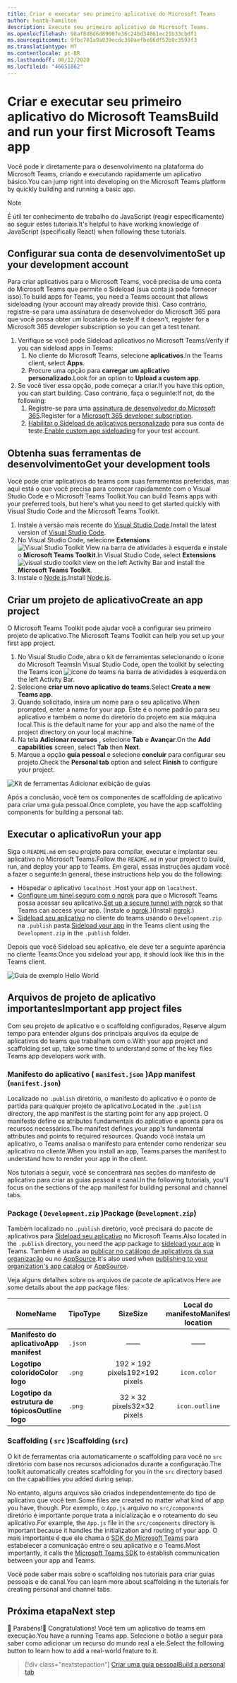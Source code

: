 ```yaml
---
title: Criar e executar seu primeiro aplicativo do Microsoft Teams
author: heath-hamilton
description: Execute seu primeiro aplicativo do Microsoft Teams.
ms.openlocfilehash: 98af8d8d6d89007e36c24bd34661ec21b33cbdf1
ms.sourcegitcommit: 9fbc701a9a039ecdc360aefbe86df52b9c3593f3
ms.translationtype: MT
ms.contentlocale: pt-BR
ms.lasthandoff: 08/12/2020
ms.locfileid: "46651862"
---
```

# <a name="build-and-run-your-first-microsoft-teams-app"></a><span data-ttu-id="51b33-103">Criar e executar seu primeiro aplicativo do Microsoft Teams</span><span class="sxs-lookup"><span data-stu-id="51b33-103">Build and run your first Microsoft Teams app</span></span>

<span data-ttu-id="51b33-104">Você pode ir diretamente para o desenvolvimento na plataforma do Microsoft Teams, criando e executando rapidamente um aplicativo básico.</span><span class="sxs-lookup"><span data-stu-id="51b33-104">You can jump right into developing on the Microsoft Teams platform by quickly building and running a basic app.</span></span>

> [!NOTE]
> <span data-ttu-id="51b33-105">É útil ter conhecimento de trabalho do JavaScript (reagir especificamente) ao seguir estes tutoriais.</span><span class="sxs-lookup"><span data-stu-id="51b33-105">It's helpful to have working knowledge of JavaScript (specifically React) when following these tutorials.</span></span>

## <a name="set-up-your-development-account"></a><span data-ttu-id="51b33-106">Configurar sua conta de desenvolvimento</span><span class="sxs-lookup"><span data-stu-id="51b33-106">Set up your development account</span></span>

<span data-ttu-id="51b33-107">Para criar aplicativos para o Microsoft Teams, você precisa de uma conta do Microsoft Teams que permite o Sideload (sua conta já pode fornecer isso).</span><span class="sxs-lookup"><span data-stu-id="51b33-107">To build apps for Teams, you need a Teams account that allows sideloading (your account may already provide this).</span></span> <span data-ttu-id="51b33-108">Caso contrário, registre-se para uma assinatura de desenvolvedor do Microsoft 365 para que você possa obter um locatário de teste.</span><span class="sxs-lookup"><span data-stu-id="51b33-108">If it doesn't, register for a Microsoft 365 developer subscription so you can get a test tenant.</span></span>

1. <span data-ttu-id="51b33-109">Verifique se você pode Sideload aplicativos no Microsoft Teams:</span><span class="sxs-lookup"><span data-stu-id="51b33-109">Verify if you can sideload apps in Teams:</span></span>
    1. <span data-ttu-id="51b33-110">No cliente do Microsoft Teams, selecione **aplicativos**.</span><span class="sxs-lookup"><span data-stu-id="51b33-110">In the Teams client, select **Apps**.</span></span>
    1. <span data-ttu-id="51b33-111">Procure uma opção para **carregar um aplicativo personalizado**.</span><span class="sxs-lookup"><span data-stu-id="51b33-111">Look for an option to **Upload a custom app**.</span></span>
1. <span data-ttu-id="51b33-112">Se você tiver essa opção, pode começar a criar.</span><span class="sxs-lookup"><span data-stu-id="51b33-112">If you have this option, you can start building.</span></span> <span data-ttu-id="51b33-113">Caso contrário, faça o seguinte:</span><span class="sxs-lookup"><span data-stu-id="51b33-113">If not, do the following:</span></span>
    1. <span data-ttu-id="51b33-114">Registre-se para uma [assinatura de desenvolvedor do Microsoft 365](../doc-links/prepare-your-o365-tenant.md).</span><span class="sxs-lookup"><span data-stu-id="51b33-114">Register for a [Microsoft 365 developer subscription](../doc-links/prepare-your-o365-tenant.md).</span></span>
    1. <span data-ttu-id="51b33-115">[Habilitar o Sideload de aplicativos personalizado](../doc-links/prepare-your-o365-tenant.md#enable-custom-teams-apps-and-turn-on-custom-app-uploading) para sua conta de teste.</span><span class="sxs-lookup"><span data-stu-id="51b33-115">[Enable custom app sideloading](../doc-links/prepare-your-o365-tenant.md#enable-custom-teams-apps-and-turn-on-custom-app-uploading) for your test account.</span></span>

## <a name="get-your-development-tools"></a><span data-ttu-id="51b33-116">Obtenha suas ferramentas de desenvolvimento</span><span class="sxs-lookup"><span data-stu-id="51b33-116">Get your development tools</span></span>

<span data-ttu-id="51b33-117">Você pode criar aplicativos do teams com suas ferramentas preferidas, mas aqui está o que você precisa para começar rapidamente com o Visual Studio Code e o Microsoft Teams Toolkit.</span><span class="sxs-lookup"><span data-stu-id="51b33-117">You can build Teams apps with your preferred tools, but here's what you need to get started quickly with Visual Studio Code and the Microsoft Teams Toolkit.</span></span>

1. <span data-ttu-id="51b33-118">Instale a versão mais recente do [Visual Studio Code](https://code.visualstudio.com/download).</span><span class="sxs-lookup"><span data-stu-id="51b33-118">Install the latest version of [Visual Studio Code](https://code.visualstudio.com/download).</span></span>
1. <span data-ttu-id="51b33-119">No Visual Studio Code, selecione **Extensions** ![ Visual Studio Toolkit View ](../doc-links/images/vs-code-extensions.png) na barra de atividades à esquerda e instale o **Microsoft Teams Toolkit**.</span><span class="sxs-lookup"><span data-stu-id="51b33-119">In Visual Studio Code, select **Extensions** ![visual studio toolkit view](../doc-links/images/vs-code-extensions.png) on the left Activity Bar and install the **Microsoft Teams Toolkit**.</span></span>
1. <span data-ttu-id="51b33-120">Instale o [Node.js](https://nodejs.org/en/).</span><span class="sxs-lookup"><span data-stu-id="51b33-120">Install [Node.js](https://nodejs.org/en/).</span></span>

## <a name="create-an-app-project"></a><span data-ttu-id="51b33-121">Criar um projeto de aplicativo</span><span class="sxs-lookup"><span data-stu-id="51b33-121">Create an app project</span></span>

<span data-ttu-id="51b33-122">O Microsoft Teams Toolkit pode ajudar você a configurar seu primeiro projeto de aplicativo.</span><span class="sxs-lookup"><span data-stu-id="51b33-122">The Microsoft Teams Toolkit can help you set up your first app project.</span></span>

1. <span data-ttu-id="51b33-123">No Visual Studio Code, abra o kit de ferramentas selecionando o ícone do Microsoft Teams</span><span class="sxs-lookup"><span data-stu-id="51b33-123">In Visual Studio Code, open the toolkit by selecting the Teams icon</span></span> ![ícone do teams](../doc-links/images/favicon-16x16.png) <span data-ttu-id="51b33-125">na barra de atividades à esquerda.</span><span class="sxs-lookup"><span data-stu-id="51b33-125">on the left Activity Bar.</span></span>
1. <span data-ttu-id="51b33-126">Selecione **criar um novo aplicativo do teams**.</span><span class="sxs-lookup"><span data-stu-id="51b33-126">Select **Create a new Teams app**.</span></span>
1. <span data-ttu-id="51b33-127">Quando solicitado, insira um nome para o seu aplicativo.</span><span class="sxs-lookup"><span data-stu-id="51b33-127">When prompted, enter a name for your app.</span></span> <span data-ttu-id="51b33-128">Este é o nome padrão para seu aplicativo e também o nome do diretório do projeto em sua máquina local.</span><span class="sxs-lookup"><span data-stu-id="51b33-128">This is the default name for your app and also the name of the project directory on your local machine.</span></span>
1. <span data-ttu-id="51b33-129">Na tela **Adicionar recursos** , selecione **Tab** e **Avançar**.</span><span class="sxs-lookup"><span data-stu-id="51b33-129">On the **Add capabilities** screen, select **Tab** then **Next**.</span></span>
1. <span data-ttu-id="51b33-130">Marque a opção **guia pessoal** e selecione **concluir** para configurar seu projeto.</span><span class="sxs-lookup"><span data-stu-id="51b33-130">Check the **Personal tab** option and select **Finish** to configure your project.</span></span>

![Kit de ferramentas Adicionar exibição de guias](../doc-links/images/toolkit-add-tabs.PNG)

<span data-ttu-id="51b33-132">Após a conclusão, você tem os componentes de scaffolding de aplicativo para criar uma guia pessoal.</span><span class="sxs-lookup"><span data-stu-id="51b33-132">Once complete, you have the app scaffolding components for building a personal tab.</span></span>

## <a name="run-your-app"></a><span data-ttu-id="51b33-133">Executar o aplicativo</span><span class="sxs-lookup"><span data-stu-id="51b33-133">Run your app</span></span>

<span data-ttu-id="51b33-134">Siga o `README.md` em seu projeto para compilar, executar e implantar seu aplicativo no Microsoft Teams.</span><span class="sxs-lookup"><span data-stu-id="51b33-134">Follow the `README.md` in your project to build, run, and deploy your app to Teams.</span></span> <span data-ttu-id="51b33-135">Em geral, essas instruções ajudam você a fazer o seguinte:</span><span class="sxs-lookup"><span data-stu-id="51b33-135">In general, these instructions help you do the following:</span></span>

* <span data-ttu-id="51b33-136">Hospedar o aplicativo `localhost` .</span><span class="sxs-lookup"><span data-stu-id="51b33-136">Host your app on `localhost`.</span></span>
* <span data-ttu-id="51b33-137">[Configure um túnel seguro com o ngrok](../doc-links/debug.md#locally-hosted) para que o Microsoft Teams possa acessar seu aplicativo.</span><span class="sxs-lookup"><span data-stu-id="51b33-137">[Set up a secure tunnel with ngrok](../doc-links/debug.md#locally-hosted) so that Teams can access your app.</span></span> <span data-ttu-id="51b33-138">(Instale o [ngrok](https://ngrok.com/download).)</span><span class="sxs-lookup"><span data-stu-id="51b33-138">(Install [ngrok](https://ngrok.com/download).)</span></span>
* <span data-ttu-id="51b33-139">[Sideload seu aplicativo](../doc-links/apps-upload.md) no cliente do teams usando o `Development.zip` na `.publish` pasta.</span><span class="sxs-lookup"><span data-stu-id="51b33-139">[Sideload your app](../doc-links/apps-upload.md) in the Teams client using the `Development.zip` in the `.publish` folder.</span></span>

<span data-ttu-id="51b33-140">Depois que você Sideload seu aplicativo, ele deve ter a seguinte aparência no cliente Teams.</span><span class="sxs-lookup"><span data-stu-id="51b33-140">Once you sideload your app, it should look like this in the Teams client.</span></span>

![Guia de exemplo Hello World](../doc-links/images/tab-running.png)

## <a name="important-app-project-files"></a><span data-ttu-id="51b33-142">Arquivos de projeto de aplicativo importantes</span><span class="sxs-lookup"><span data-stu-id="51b33-142">Important app project files</span></span>

<span data-ttu-id="51b33-143">Com seu projeto de aplicativo e o scaffolding configurados, Reserve algum tempo para entender alguns dos principais arquivos da equipe de aplicativos do teams que trabalham com o.</span><span class="sxs-lookup"><span data-stu-id="51b33-143">With your app project and scaffolding set up, take some time to understand some of the key files Teams app developers work with.</span></span>

### <a name="app-manifest-manifestjson"></a><span data-ttu-id="51b33-144">Manifesto do aplicativo ( `manifest.json` )</span><span class="sxs-lookup"><span data-stu-id="51b33-144">App manifest (`manifest.json`)</span></span>

<span data-ttu-id="51b33-145">Localizado no `.publish` diretório, o manifesto do aplicativo é o ponto de partida para qualquer projeto de aplicativo.</span><span class="sxs-lookup"><span data-stu-id="51b33-145">Located in the `.publish` directory, the app manifest is the starting point for any app project.</span></span> <span data-ttu-id="51b33-146">O manifesto define os atributos fundamentais do aplicativo e aponta para os recursos necessários.</span><span class="sxs-lookup"><span data-stu-id="51b33-146">The manifest defines your app's fundamental attributes and points to required resources.</span></span> <span data-ttu-id="51b33-147">Quando você instala um aplicativo, o Teams analisa o manifesto para entender como renderizar seu aplicativo no cliente.</span><span class="sxs-lookup"><span data-stu-id="51b33-147">When you install an app, Teams parses the manifest to understand how to render your app in the client.</span></span>

<span data-ttu-id="51b33-148">Nos tutoriais a seguir, você se concentrará nas seções do manifesto de aplicativo para criar as guias pessoal e canal.</span><span class="sxs-lookup"><span data-stu-id="51b33-148">In the following tutorials, you'll focus on the sections of the app manifest for building personal and channel tabs.</span></span>

### <a name="package-developmentzip"></a><span data-ttu-id="51b33-149">Package ( `Development.zip` )</span><span class="sxs-lookup"><span data-stu-id="51b33-149">Package (`Development.zip`)</span></span>

<span data-ttu-id="51b33-150">Também localizado no `.publish` diretório, você precisará do pacote de aplicativos para [Sideload seu aplicativo](../../overview.md#how-can-you-share-your-teams-app) no Microsoft Teams.</span><span class="sxs-lookup"><span data-stu-id="51b33-150">Also located in the `.publish` directory, you need the app package to [sideload your app](../../overview.md#how-can-you-share-your-teams-app) in Teams.</span></span> <span data-ttu-id="51b33-151">Também é usada ao [publicar no catálogo de aplicativos da sua organização](../../overview.md#how-can-you-share-your-teams-app) ou no [AppSource](../../concepts/deploy-and-publish/appsource/publish.md).</span><span class="sxs-lookup"><span data-stu-id="51b33-151">It's also used when [publishing to your organization's app catalog](../../overview.md#how-can-you-share-your-teams-app) or [AppSource](../../concepts/deploy-and-publish/appsource/publish.md).</span></span>

<span data-ttu-id="51b33-152">Veja alguns detalhes sobre os arquivos de pacote de aplicativos:</span><span class="sxs-lookup"><span data-stu-id="51b33-152">Here are some details about the app package files:</span></span>

|<span data-ttu-id="51b33-153">Nome</span><span class="sxs-lookup"><span data-stu-id="51b33-153">Name</span></span>|<span data-ttu-id="51b33-154">Tipo</span><span class="sxs-lookup"><span data-stu-id="51b33-154">Type</span></span>|<span data-ttu-id="51b33-155">Size</span><span class="sxs-lookup"><span data-stu-id="51b33-155">Size</span></span>|<span data-ttu-id="51b33-156">Local do manifesto</span><span class="sxs-lookup"><span data-stu-id="51b33-156">Manifest location</span></span>|<span data-ttu-id="51b33-157">Nome do arquivo de kit</span><span class="sxs-lookup"><span data-stu-id="51b33-157">Toolkit filename</span></span>|
|---|---|:---:|:---:|-----|
|<span data-ttu-id="51b33-158">**Manifesto do aplicativo**</span><span class="sxs-lookup"><span data-stu-id="51b33-158">**App manifest**</span></span>|`.json`| <span data-ttu-id="51b33-159">—</span><span class="sxs-lookup"><span data-stu-id="51b33-159">—</span></span> | <span data-ttu-id="51b33-160">—</span><span class="sxs-lookup"><span data-stu-id="51b33-160">—</span></span> |`.publish/manifest.json`|
|<span data-ttu-id="51b33-161">**Logotipo colorido**</span><span class="sxs-lookup"><span data-stu-id="51b33-161">**Color logo**</span></span>|`.png`|<span data-ttu-id="51b33-162">192 &times; 192 pixels</span><span class="sxs-lookup"><span data-stu-id="51b33-162">192&times;192 pixels</span></span>|`icon.color`|`.publish/color.png`|
|<span data-ttu-id="51b33-163">**Logotipo da estrutura de tópicos**</span><span class="sxs-lookup"><span data-stu-id="51b33-163">**Outline logo**</span></span>|`.png`|<span data-ttu-id="51b33-164">32 &times; 32 pixels</span><span class="sxs-lookup"><span data-stu-id="51b33-164">32&times;32 pixels</span></span>|`icon.outline`|`.publish/outline.png`|

### <a name="scaffolding-src"></a><span data-ttu-id="51b33-165">Scaffolding ( `src` )</span><span class="sxs-lookup"><span data-stu-id="51b33-165">Scaffolding (`src`)</span></span>

<span data-ttu-id="51b33-166">O kit de ferramentas cria automaticamente o scaffolding para você no `src` diretório com base nos recursos adicionados durante a configuração.</span><span class="sxs-lookup"><span data-stu-id="51b33-166">The toolkit automatically creates scaffolding for you in the `src` directory based on the capabilities you added during setup.</span></span>

<span data-ttu-id="51b33-167">No entanto, alguns arquivos são criados independentemente do tipo de aplicativo que você tem.</span><span class="sxs-lookup"><span data-stu-id="51b33-167">Some files are created no matter what kind of app you have, though.</span></span> <span data-ttu-id="51b33-168">Por exemplo, o `App.js` arquivo no `src/components` diretório é importante porque trata a inicialização e o roteamento do seu aplicativo.</span><span class="sxs-lookup"><span data-stu-id="51b33-168">For example, the `App.js` file in the `src/components` directory is important because it handles the initialization and routing of your app.</span></span> <span data-ttu-id="51b33-169">O mais importante é que ele chama o [SDK do Microsoft Teams](../doc-links/using-teams-client-sdk.md) para estabelecer a comunicação entre o seu aplicativo e o Teams.</span><span class="sxs-lookup"><span data-stu-id="51b33-169">Most importantly, it calls the [Microsoft Teams SDK](../doc-links/using-teams-client-sdk.md) to establish communication between your app and Teams.</span></span>

<span data-ttu-id="51b33-170">Você pode saber mais sobre o scaffolding nos tutoriais para criar guias pessoais e de canal.</span><span class="sxs-lookup"><span data-stu-id="51b33-170">You can learn more about scaffolding in the tutorials for creating personal and channel tabs.</span></span>

## <a name="next-step"></a><span data-ttu-id="51b33-171">Próxima etapa</span><span class="sxs-lookup"><span data-stu-id="51b33-171">Next step</span></span>

<span data-ttu-id="51b33-172">🎉 Parabéns!</span><span class="sxs-lookup"><span data-stu-id="51b33-172">🎉 Congratulations!</span></span> <span data-ttu-id="51b33-173">Você tem um aplicativo do teams em execução.</span><span class="sxs-lookup"><span data-stu-id="51b33-173">You have a running Teams app.</span></span> <span data-ttu-id="51b33-174">Selecione o botão a seguir para saber como adicionar um recurso do mundo real a ele.</span><span class="sxs-lookup"><span data-stu-id="51b33-174">Select the following button to learn how to add a real-world feature to it.</span></span>

> [!div class="nextstepaction"]
> [<span data-ttu-id="51b33-175">Criar uma guia pessoal</span><span class="sxs-lookup"><span data-stu-id="51b33-175">Build a personal tab</span></span>](add-personal-tab.md)
